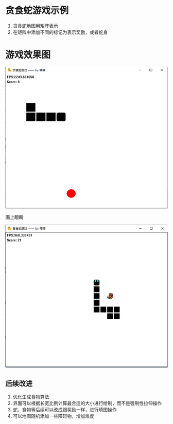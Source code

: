 # 贪食蛇游戏示例

1. 贪食蛇地图用矩阵表示
2. 在矩阵中添加不同的标记为表示奖励，或者蛇身



# 游戏效果图

![avatar](sample/game.png)

  画上眼睛

![avatar](sample/game2.png)


## 后续改进

1. 优化生成食物算法
2. 界面可以根据长宽比例计算最合适的大小进行绘制，而不是强制性拉伸操作 
3. 蛇、食物等后续可以改成跟奖励一样，进行填图操作
4. 可以地图随机添加一些障碍物，增加难度
